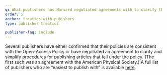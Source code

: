 ```yaml
---
q: What publishers has Harvard negotiated agreements with to clarify the policy and simplify procedures?
order: 5
anchor: treaties-with-pubishers
type: publisher treaties

publisher-faq: include
---
```

Several publishers have either confirmed that their policies are consistent with the Open-Access Policy or have negotiated an agreement to clarify and simplify procedures for publishing articles that fall under the policy. (The first such was an agreement with the American Physical Society.) A full list of publishers who are “easiest to publish with” is available [here]({{site.baseurl}}/publishers/treaties/).
